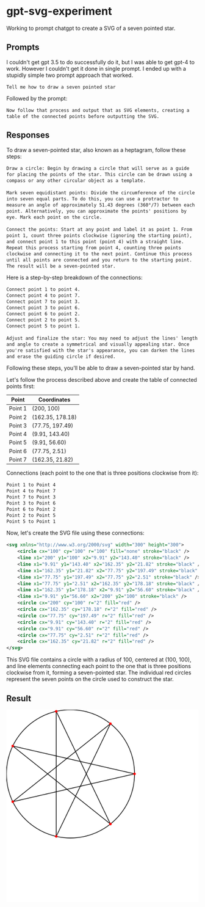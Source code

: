 # gpt-svg-experiment
Working to prompt chatgpt to create a SVG of a seven pointed star.

## Prompts
I couldn't get gpt 3.5 to do successfully do it, but I was able to get gpt-4 to work.  However I couldn't get it done in single prompt.  I ended up with a stupidly simple two prompt approach that worked.

```
Tell me how to draw a seven pointed star
```

Followed by the prompt:

```
Now follow that process and output that as SVG elements, creating a table of the connected points before outputting the SVG.
```

## Responses

To draw a seven-pointed star, also known as a heptagram, follow these steps:

    Draw a circle: Begin by drawing a circle that will serve as a guide for placing the points of the star. This circle can be drawn using a compass or any other circular object as a template.

    Mark seven equidistant points: Divide the circumference of the circle into seven equal parts. To do this, you can use a protractor to measure an angle of approximately 51.43 degrees (360°/7) between each point. Alternatively, you can approximate the points' positions by eye. Mark each point on the circle.

    Connect the points: Start at any point and label it as point 1. From point 1, count three points clockwise (ignoring the starting point), and connect point 1 to this point (point 4) with a straight line. Repeat this process starting from point 4, counting three points clockwise and connecting it to the next point. Continue this process until all points are connected and you return to the starting point. The result will be a seven-pointed star.

Here is a step-by-step breakdown of the connections:

    Connect point 1 to point 4.
    Connect point 4 to point 7.
    Connect point 7 to point 3.
    Connect point 3 to point 6.
    Connect point 6 to point 2.
    Connect point 2 to point 5.
    Connect point 5 to point 1.

    Adjust and finalize the star: You may need to adjust the lines' length and angle to create a symmetrical and visually appealing star. Once you're satisfied with the star's appearance, you can darken the lines and erase the guiding circle if desired.

Following these steps, you'll be able to draw a seven-pointed star by hand.



Let's follow the process described above and create the table of connected points first:

| Point	    | Coordinates |
| -----     | ----------- |
|Point 1	|(200, 100)|
|Point 2	|(162.35, 178.18)|
|Point 3	|(77.75, 197.49)|
|Point 4	|(9.91, 143.40)|
|Point 5	|(9.91, 56.60)|
|Point 6	|(77.75, 2.51)|
|Point 7	|(162.35, 21.82)|

Connections (each point to the one that is three positions clockwise from it):

    Point 1 to Point 4
    Point 4 to Point 7
    Point 7 to Point 3
    Point 3 to Point 6
    Point 6 to Point 2
    Point 2 to Point 5
    Point 5 to Point 1

Now, let's create the SVG file using these connections:

```xml
<svg xmlns="http://www.w3.org/2000/svg" width="300" height="300">
    <circle cx="100" cy="100" r="100" fill="none" stroke="black" />
    <line x1="200" y1="100" x2="9.91" y2="143.40" stroke="black" />
    <line x1="9.91" y1="143.40" x2="162.35" y2="21.82" stroke="black" />
    <line x1="162.35" y1="21.82" x2="77.75" y2="197.49" stroke="black" />
    <line x1="77.75" y1="197.49" x2="77.75" y2="2.51" stroke="black" />
    <line x1="77.75" y1="2.51" x2="162.35" y2="178.18" stroke="black" />
    <line x1="162.35" y1="178.18" x2="9.91" y2="56.60" stroke="black" />
    <line x1="9.91" y1="56.60" x2="200" y2="100" stroke="black" />
    <circle cx="200" cy="100" r="2" fill="red" />
    <circle cx="162.35" cy="178.18" r="2" fill="red" />
    <circle cx="77.75" cy="197.49" r="2" fill="red" />
    <circle cx="9.91" cy="143.40" r="2" fill="red" />
    <circle cx="9.91" cy="56.60" r="2" fill="red" />
    <circle cx="77.75" cy="2.51" r="2" fill="red" />
    <circle cx="162.35" cy="21.82" r="2" fill="red" />
</svg>
```

This SVG file contains a circle with a radius of 100, centered at (100, 100), and line elements connecting each point to the one that is three positions clockwise from it, forming a seven-pointed star. The individual red circles represent the seven points on the circle used to construct the star.

## Result
![7-pointed-star](star.svg)